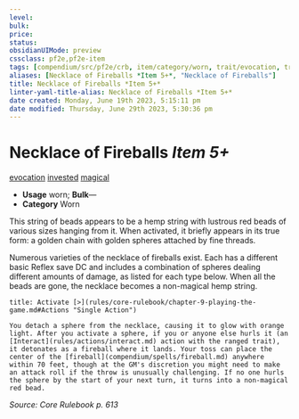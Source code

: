 ```yaml
---
level:
bulk:
price:
status:
obsidianUIMode: preview
cssclass: pf2e,pf2e-item
tags: [compendium/src/pf2e/crb, item/category/worn, trait/evocation, trait/invested, trait/magical]
aliases: [Necklace of Fireballs *Item 5+*, "Necklace of Fireballs"]
title: Necklace of Fireballs *Item 5+*
linter-yaml-title-alias: Necklace of Fireballs *Item 5+*
date created: Monday, June 19th 2023, 5:15:11 pm
date modified: Thursday, June 29th 2023, 5:30:36 pm
---
```


# Necklace of Fireballs *Item 5+*

[evocation](rules/traits/evocation.md) [invested](rules/traits/invested.md) [magical](rules/traits/magical.md)  

- **Usage** worn; **Bulk**—
- **Category** Worn

This string of beads appears to be a hemp string with lustrous red beads of various sizes hanging from it. When activated, it briefly appears in its true form: a golden chain with golden spheres attached by fine threads.

Numerous varieties of the necklace of fireballs exist. Each has a different basic Reflex save DC and includes a combination of spheres dealing different amounts of damage, as listed for each type below. When all the beads are gone, the necklace becomes a non-magical hemp string.

```ad-embed-ability
title: Activate [>](rules/core-rulebook/chapter-9-playing-the-game.md#Actions "Single Action")

You detach a sphere from the necklace, causing it to glow with orange light. After you activate a sphere, if you or anyone else hurls it (an [Interact](rules/actions/interact.md) action with the ranged trait), it detonates as a fireball where it lands. Your toss can place the center of the [fireball](compendium/spells/fireball.md) anywhere within 70 feet, though at the GM's discretion you might need to make an attack roll if the throw is unusually challenging. If no one hurls the sphere by the start of your next turn, it turns into a non-magical red bead.
```

*Source: Core Rulebook p. 613*
